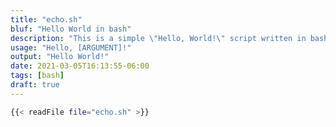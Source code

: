 ```yaml
---
title: "echo.sh"
bluf: "Hello World in bash"
description: "This is a simple \"Hello, World!\" script written in bash."
usage: "Hello, [ARGUMENT]!"
output: "Hello World!"
date: 2021-03-05T16:13:55-06:00
tags: [bash]
draft: true
---
```


```bash
{{< readFile file="echo.sh" >}}
```
